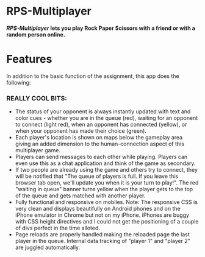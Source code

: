 # RPS-Multiplayer

***RPS-Multiplayer* lets you play Rock Paper Scissors with a friend or with a random person online.**

# Features
In addition to the basic function of the assignment, this app does the following:

### REALLY COOL BITS:
* The status of your opponent is always instantly updated with text and color cues - whether you are in the queue (red), waiting for an opponent to connect (light red), when an opponent has connected (yellow), or when your opponent has made their choice (green).
* Each player's location is shown on maps below the gameplay area giving an added dimension to the human-connection aspect of this multiplayer game.
* Players can send messages to each other while playing. Players can even use this as a chat application and think of the game as secondary.
* If two people are already using the game and others try to connect, they will be notified that "The queue of players is full. If you leave this browser tab open, we'll update you when it is your turn to play!". The red "waiting in queue" banner turns yellow when the player gets to the top of the queue and gets matched with another player.
* Fully functional and responsive on mobiles. Note: The responsive CSS is very clean and displays beautifully on Android phones and on the iPhone emulator in Chrome but not on my iPhone. iPhones are buggy with CSS height directives and I could not get the positioning of a couple of divs perfect in the time alloted.
* Page reloads are properly handled making the reloaded page the last player in the queue. Internal data tracking of "player 1" and "player 2" are juggled automatically.